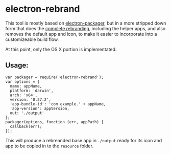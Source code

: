 # electron-rebrand

This tool is mostly based on [electron-packager](https://github.com/maxogden/electron-packager), but in a more stripped down form that does the [complete rebranding](http://electron.atom.io/docs/latest/tutorial/application-distribution/), including the helper apps, and also removes the default app and icon, to make it easier to incorporate into a customizeable build flow.

At this point, only the OS X portion is implementated.

## Usage:

```
var packager = require('electron-rebrand');
var options = {
  name: appName,
  platform: 'darwin',
  arch: 'x64',
  version: '0.27.2',
  'app-bundle-id': 'com.example.' + appName,
  'app-version': appVersion,
  out: './output'
};
packager(options, function (err, appPath) {
  callback(err);
});
```

This will produce a rebreanded base app in `./output` ready for its icon and app to be copied in to the `resource` folder.
